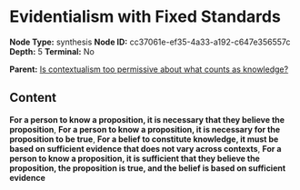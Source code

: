 # Evidentialism with Fixed Standards

**Node Type:** synthesis
**Node ID:** cc37061e-ef35-4a33-a192-c647e356557c
**Depth:** 5
**Terminal:** No

**Parent:** [Is contextualism too permissive about what counts as knowledge?](is-contextualism-too-permissive-about-what-counts-as-knowledge-antithesis-9c4856af-be8e-453a-bea2-bf9263c34dcb.md)

## Content

**For a person to know a proposition, it is necessary that they believe the proposition**, **For a person to know a proposition, it is necessary for the proposition to be true**, **For a belief to constitute knowledge, it must be based on sufficient evidence that does not vary across contexts**, **For a person to know a proposition, it is sufficient that they believe the proposition, the proposition is true, and the belief is based on sufficient evidence**
